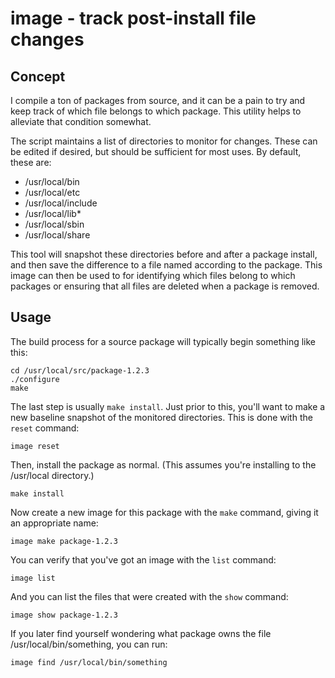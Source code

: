 image - track post-install file changes
=======================================

Concept
-------

I compile a ton of packages from source, and it can be a pain to try and
keep track of which file belongs to which package. This utility helps to
alleviate that condition somewhat.

The script maintains a list of directories to monitor for changes. These
can be edited if desired, but should be sufficient for most uses. By
default, these are:

* /usr/local/bin
* /usr/local/etc
* /usr/local/include
* /usr/local/lib*
* /usr/local/sbin
* /usr/local/share

This tool will snapshot these directories before and after a package
install, and then save the difference to a file named according to the
package. This image can then be used to for identifying which files
belong to which packages or ensuring that all files are deleted when a
package is removed.

Usage
-----

The build process for a source package will typically begin something like
this:

    cd /usr/local/src/package-1.2.3
    ./configure
    make

The last step is usually `make install`. Just prior to this, you'll want to
make a new baseline snapshot of the monitored directories. This is done with
the `reset` command:

    image reset

Then, install the package as normal. (This assumes you're installing to the
/usr/local directory.)

    make install

Now create a new image for this package with the `make` command, giving it
an appropriate name:

    image make package-1.2.3

You can verify that you've got an image with the `list` command:

    image list

And you can list the files that were created with the `show` command:

    image show package-1.2.3

If you later find yourself wondering what package owns the file
/usr/local/bin/something, you can run:

    image find /usr/local/bin/something
